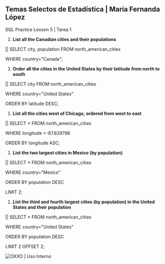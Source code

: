 ﻿## Temas Selectos de Estadística | María Fernanda López
SQL Practice Lesson 5 | Tarea 1

1. **List all the Canadian cities and their populations**

|| SELECT city, population FROM north\_american\_cities

WHERE country="Canada";

1. **Order all the cities in the United States by their latitude from north to south**

|| SELECT city FROM north\_american\_cities

WHERE country="United States"

ORDER BY latitude DESC;

1. **List all the cities west of Chicago, ordered from west to east**

|| SELECT \* FROM north\_american\_cities

WHERE longitude <-87.629798

ORDER BY longitude ASC;

1. **List the two largest cities in Mexico (by population)**

|| SELECT \* FROM north\_american\_cities

WHERE country="Mexico"

ORDER BY population DESC

LIMIT 2;

1. **List the third and fourth largest cities (by population) in the United States and their population**

|| SELECT \* FROM north\_american\_cities

WHERE country="United States"

ORDER BY population DESC

LIMIT 2 OFFSET 2;



![OXXO | Uso Interno](Aspose.Words.922c118e-3c6e-47b2-b09e-7b2de795399b.001.png)
